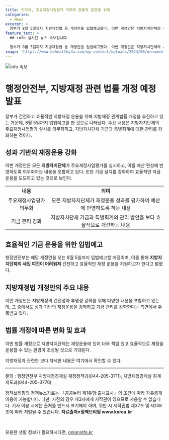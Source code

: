 ```yaml
---
title: 지자체, 주요재정사업평가 의무화 효율적 운영을 위해
categories:
  - News
excerpt: >
  정부가 8월 5일까지 지방재정법 등 개정안을 입법예고했다. 이번 개정안은 지방자치단체의 세입 여건이 어려워지는 상황에서 재원을 효율적으로 활용하기 위한 것으로, 주요재정사업평가 실시의 의무화와 지방재정 운영을 강화하는 내용을 포함하고 있다. 또한, 특별회계의 관리를 강화하고 통합재정안정화기금의 활용도를 높이는 방향으로 개선될 예정이다. 이를 통해 지방자치단체가 더욱 책임 있고 효율적으로 재정을 운용할 수 있도록 지원하겠다는 계획이다.
feature_text: >
  ## info 실시간 뉴스 속보입니다.

  정부가 8월 5일까지 지방재정법 등 개정안을 입법예고했다. 이번 개정안은 지방자치단체의 세입 여건이 어려워지는 상황에서 재원을 효율적으로 활용하기 위한 것으로, 주요재정사업평가 실시의 의무화와 지방재정 운영을 강화하는 내용을 포함하고 있다. 또한, 특별회계의 관리를 강화하고 통합재정안정화기금의 활용도를 높이는 방향으로 개선될 예정이다. 이를 통해 지방자치단체가 더욱 책임 있고 효율적으로 재정을 운용할 수 있도록 지원하겠다는 계획이다.
image: 'https://www.behealthy4u.com/wp-content/uploads/2024/06/unnamed-file.png'
---
```


<p><img src="https://www.behealthy4u.com/wp-content/uploads/2024/06/unnamed-file.png" alt="info 속보" /></p>

<h1>행정안전부, 지방재정 관련 법률 개정 예정 발표</h1>

<p data-ke-size="size16">정부가 건전하고 효율적인 지방재정 운용을 위해 지방재정 관계법률 개정을 추진하고 있는 가운데, 8월 5일까지 입법예고를 한 것으로 나타났다. 주요 내용은 지방자치단체의 주요재정사업평가 실시를 의무화하고, 지방자치단체 기금과 특별회계에 대한 관리를 강화하는 것이다.</p>

<h2 data-ke-size="size26">성과 기반의 재정운용 강화</h2>

<p data-ke-size="size16">이번 개정안은 모든 <b>지방자치단체</b>가 주요재정사업평가를 실시하고, 이를 예산 편성에 반영하도록 의무화하는 내용을 포함하고 있다. 또한 기금 설치를 강화하여 효율적인 자금 운용을 도모하고 있는 것으로 보인다.</p>

<table>
  <tr>
    <td style="text-align: center; height: 17px;"><b>내용</b></td>
    <td style="text-align: center; height: 17px;"><b>의미</b></td>
  </tr>
  <tr>
    <td style="text-align: center; height: 17px;">주요재정사업평가 의무화</td>
    <td style="text-align: center; height: 17px;">모든 지방자치단체가 재정운용 성과를 평가하여 예산에 반영하도록 하는 내용</td>
  </tr>
  <tr>
    <td style="text-align: center; height: 17px;">기금 관리 강화</td>
    <td style="text-align: center; height: 17px;">지방자치단체 기금과 특별회계의 관리 방안을 보다 효율적으로 개선하는 내용</td>
  </tr>
</table>

<h2 data-ke-size="size26">효율적인 기금 운용을 위한 입법예고</h2>

<p data-ke-size="size16">행정안전부는 해당 개정안을 오는 8월 5일까지 입법예고할 예정이며, 이를 통해 <b>지방자치단체의 세입 여건이 어려워져</b> 건전하고 효율적인 재정 운용을 지원하고자 한다고 밝혔다.</p>

<h2 data-ke-size="size26">지방재정법 개정안의 주요 내용</h2>

<p data-ke-size="size16">이번 개정안은 지방재정의 건전성과 투명성 강화를 위해 다양한 내용을 포함하고 있는데, 그 중에서도 성과 기반의 재정운용을 강화하고 기금 관리를 강화한다는 측면에서 주목받고 있다.</p>

<h2 data-ke-size="size26">법률 개정에 따른 변화 및 효과</h2>

<p data-ke-size="size16">이번 법률 개정으로 지방자치단체는 재정운용에 있어 더욱 책임 있고 효율적으로 재정을 운용할 수 있는 환경이 조성될 것으로 기대된다.</p>

<p data-ke-size="size16">지방재정과 관련한 보다 자세한 내용은 여기에서 확인할 수 있다.</p>

<hr>

<p data-ke-size="size16">문의 : 행정안전부 지방재정경제실 재정정책과(044-205-3711), 지방재정경제실 회계제도과(044-205-3776)</p>

<p data-ke-size="size16">정책브리핑의 정책뉴스자료는 「공공누리 제1유형:출처표시」의 조건에 따라 자유롭게 이용이 가능합니다. 다만, 사진의 경우 제3자에게 저작권이 있으므로 사용할 수 없습니다. 기사 이용 시에는 출처를 반드시 표기해야 하며, 위반 시 저작권법 제37조 및 제138조에 따라 처벌될 수 있습니다. <b>자료출처=정책브리핑 www.korea.kr</b></p>

<p data-ke-size="size16">&nbsp;</p>
유용한 생활 정보가 필요하시다면, <a href="https://onioninfo.kr" rel="dofollow">onioninfo.kr</a>


